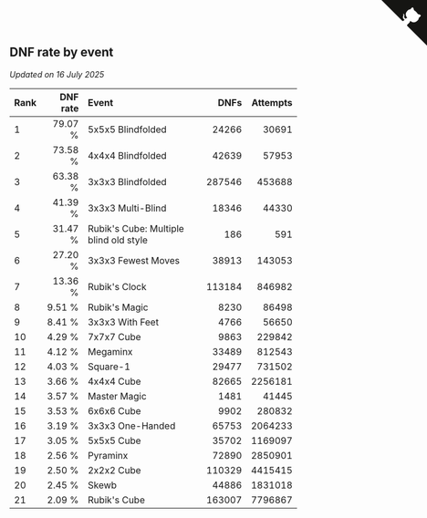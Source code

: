 ## DNF rate by event

*Updated on 16 July 2025*

| Rank | DNF rate | Event | DNFs | Attempts |
| :--- | ---: | :--- | ---: | ---: |
| 1 | 79.07 % | 5x5x5 Blindfolded | 24266 | 30691 |
| 2 | 73.58 % | 4x4x4 Blindfolded | 42639 | 57953 |
| 3 | 63.38 % | 3x3x3 Blindfolded | 287546 | 453688 |
| 4 | 41.39 % | 3x3x3 Multi-Blind | 18346 | 44330 |
| 5 | 31.47 % | Rubik's Cube: Multiple blind old style | 186 | 591 |
| 6 | 27.20 % | 3x3x3 Fewest Moves | 38913 | 143053 |
| 7 | 13.36 % | Rubik's Clock | 113184 | 846982 |
| 8 | 9.51 % | Rubik's Magic | 8230 | 86498 |
| 9 | 8.41 % | 3x3x3 With Feet | 4766 | 56650 |
| 10 | 4.29 % | 7x7x7 Cube | 9863 | 229842 |
| 11 | 4.12 % | Megaminx | 33489 | 812543 |
| 12 | 4.03 % | Square-1 | 29477 | 731502 |
| 13 | 3.66 % | 4x4x4 Cube | 82665 | 2256181 |
| 14 | 3.57 % | Master Magic | 1481 | 41445 |
| 15 | 3.53 % | 6x6x6 Cube | 9902 | 280832 |
| 16 | 3.19 % | 3x3x3 One-Handed | 65753 | 2064233 |
| 17 | 3.05 % | 5x5x5 Cube | 35702 | 1169097 |
| 18 | 2.56 % | Pyraminx | 72890 | 2850901 |
| 19 | 2.50 % | 2x2x2 Cube | 110329 | 4415415 |
| 20 | 2.45 % | Skewb | 44886 | 1831018 |
| 21 | 2.09 % | Rubik's Cube | 163007 | 7796867 |


<a href="https://github.com/JustinTimeCuber/wca_statistics" class="github-corner" aria-label="View source on Github"><svg width="80" height="80" viewBox="0 0 250 250" style="fill:#151513; color:#fff; position: absolute; top: 0; border: 0; right: 0;" aria-hidden="true"><path d="M0,0 L115,115 L130,115 L142,142 L250,250 L250,0 Z"></path><path d="M128.3,109.0 C113.8,99.7 119.0,89.6 119.0,89.6 C122.0,82.7 120.5,78.6 120.5,78.6 C119.2,72.0 123.4,76.3 123.4,76.3 C127.3,80.9 125.5,87.3 125.5,87.3 C122.9,97.6 130.6,101.9 134.4,103.2" fill="currentColor" style="transform-origin: 130px 106px;" class="octo-arm"></path><path d="M115.0,115.0 C114.9,115.1 118.7,116.5 119.8,115.4 L133.7,101.6 C136.9,99.2 139.9,98.4 142.2,98.6 C133.8,88.0 127.5,74.4 143.8,58.0 C148.5,53.4 154.0,51.2 159.7,51.0 C160.3,49.4 163.2,43.6 171.4,40.1 C171.4,40.1 176.1,42.5 178.8,56.2 C183.1,58.6 187.2,61.8 190.9,65.4 C194.5,69.0 197.7,73.2 200.1,77.6 C213.8,80.2 216.3,84.9 216.3,84.9 C212.7,93.1 206.9,96.0 205.4,96.6 C205.1,102.4 203.0,107.8 198.3,112.5 C181.9,128.9 168.3,122.5 157.7,114.1 C157.9,116.9 156.7,120.9 152.7,124.9 L141.0,136.5 C139.8,137.7 141.6,141.9 141.8,141.8 Z" fill="currentColor" class="octo-body"></path></svg></a><style>.github-corner:hover .octo-arm{animation:octocat-wave 560ms ease-in-out}@keyframes octocat-wave{0%,100%{transform:rotate(0)}20%,60%{transform:rotate(-25deg)}40%,80%{transform:rotate(10deg)}}@media (max-width:500px){.github-corner:hover .octo-arm{animation:none}.github-corner .octo-arm{animation:octocat-wave 560ms ease-in-out}}</style>
